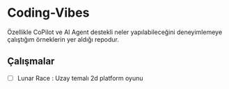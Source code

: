 # Coding-Vibes

Özellikle CoPilot ve AI Agent destekli neler yapılabileceğini deneyimlemeye çalıştığım örneklerin yer aldığı repodur.

## Çalışmalar

- [ ] Lunar Race : Uzay temalı 2d platform oyunu
